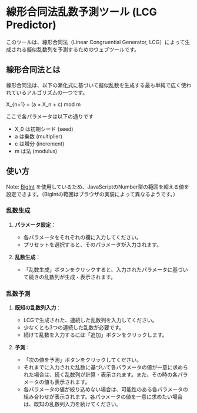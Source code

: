 # 線形合同法乱数予測ツール (LCG Predictor)

このツールは、線形合同法（Linear Congruential Generator, LCG）によって生成される擬似乱数列を予測するためのウェブツールです。

## 線形合同法とは

線形合同法は、以下の漸化式に基づいて擬似乱数を生成する最も単純で広く使われているアルゴリズムの一つです。

X\_{n+1} = (a × X_n + c) mod m

ここで各パラメータは以下の通りです

- X_0 は初期シード (seed)
- a は乗数 (multiplier)
- c は増分 (increment)
- m は法 (modulus)

## 使い方

Note: [BigInt](https://developer.mozilla.org/ja/docs/Web/JavaScript/Reference/Global_Objects/BigInt) を使用しているため、JavaScriptのNumber型の範囲を超える値を設定できます。（BigIntの範囲はブラウザの実装によって異なるようです。）

### 乱数生成

1. **パラメータ設定**：

   - 各パラメータをそれぞれの欄に入力してください。
   - プリセットを選択すると、そのパラメータが入力されます。

2. **乱数生成**：
   - 「乱数生成」ボタンをクリックすると、入力されたパラメータに基づいて続きの乱数列が生成・表示されます。

### 乱数予測

1. **既知の乱数列入力**：

   - LCGで生成された、連続した乱数列を入力してください。
   - 少なくとも3つの連続した乱数が必要です。
   - 続けて乱数を入力するには「追加」ボタンをクリックします。

2. **予測**：
   - 「次の値を予測」ボタンをクリックしてください。
   - それまでに入力された乱数に基づいて各パラメータの値が一意に求められた場合は、続く乱数列が計算・表示されます。また、その時の各パラメータの値も表示されます。
   - 各パラメータの値が絞り込めない場合は、可能性のある各パラメータの組み合わせが表示されます。各パラメータの値を一意に求めたい場合は、既知の乱数列入力を続けてください。
